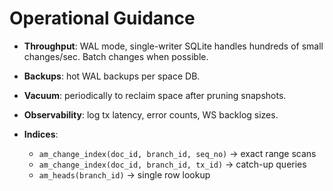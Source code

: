 # Operational Guidance

* **Throughput**: WAL mode, single-writer SQLite handles hundreds of small changes/sec. Batch changes when possible.
* **Backups**: hot WAL backups per space DB.
* **Vacuum**: periodically to reclaim space after pruning snapshots.
* **Observability**: log tx latency, error counts, WS backlog sizes.
* **Indices**:

  * `am_change_index(doc_id, branch_id, seq_no)` → exact range scans
  * `am_change_index(doc_id, branch_id, tx_id)` → catch-up queries
  * `am_heads(branch_id)` → single row lookup
